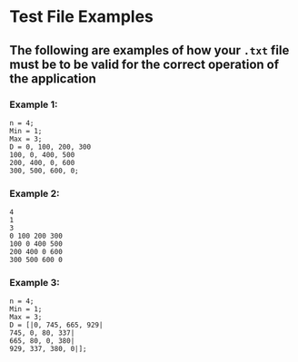 # Test File Examples

## The following are examples of how your ```.txt``` file must be to be valid for the correct operation of the application

### Example 1:
```
n = 4;
Min = 1;
Max = 3;
D = 0, 100, 200, 300
100, 0, 400, 500
200, 400, 0, 600
300, 500, 600, 0;
```

### Example 2:
```
4
1
3
0 100 200 300
100 0 400 500
200 400 0 600
300 500 600 0
```

### Example 3:
```
n = 4;
Min = 1;
Max = 3;
D = [|0, 745, 665, 929|
745, 0, 80, 337|
665, 80, 0, 380|
929, 337, 380, 0|];
```